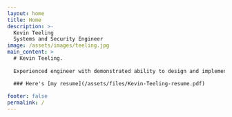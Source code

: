 ```yaml
---
layout: home
title: Home
description: >-
  Kevin Teeling
  Systems and Security Engineer
image: /assets/images/teeling.jpg
main_content: >
  # Kevin Teeling.
  
  Experienced engineer with demonstrated ability to design and implement resilient and performant systems. Successful track record of improving team practices and environments. Broad base of knowledge with areas of deep specialization.

  ### Here's [my resume](/assets/files/Kevin-Teeling-resume.pdf)
  
footer: false
permalink: /
---
```


